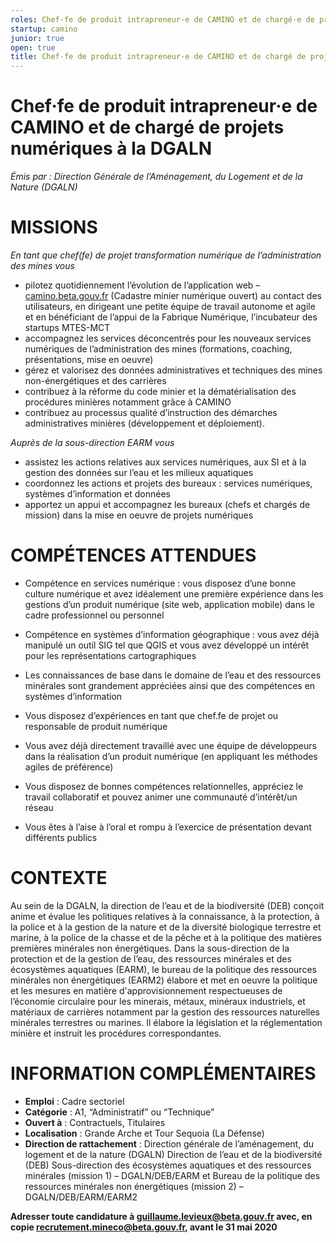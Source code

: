 ```yaml
---
roles: Chef·fe de produit intrapreneur·e de CAMINO et de chargé·e de projets numériques à la DGALN
startup: camino
junior: true 
open: true 
title: Chef·fe de produit intrapreneur·e de CAMINO et de chargé de projets numériques à la DGALN
---
```


# Chef·fe de produit intrapreneur·e de CAMINO et de chargé de projets numériques à la DGALN


_Émis par : Direction Générale de l’Aménagement, du Logement
et de la Nature (DGALN)_


# MISSIONS 

_En tant que  chef(fe) de projet transformation numérique de l’administration des mines vous_

- pilotez quotidiennement l’évolution de l’application web – [camino.beta.gouv.fr](https://camino.beta.gouv.fr/titres) (Cadastre minier numérique ouvert) au contact des utilisateurs, en dirigeant une petite équipe de travail autonome et agile et en bénéficiant de l’appui de la Fabrique Numérique, l’incubateur des startups MTES-MCT
- accompagnez les services déconcentrés pour les nouveaux services numériques de l’administration des mines (formations, coaching, présentations, mise en oeuvre)
- gérez et valorisez des données administratives et techniques des mines non-énergétiques et des carrières
- contribuez à la réforme du code minier et la dématérialisation des procédures minières notamment grâce à CAMINO
- contribuez au processus qualité d’instruction des démarches administratives minières (développement et déploiement).


_Auprès de la sous-direction EARM vous_

- assistez les actions relatives aux services numériques, aux SI et à la gestion des données sur l’eau et les milieux aquatiques
- coordonnez les actions et projets des bureaux : services numériques, systèmes d’information et données 
- apportez un appui et accompagnez les bureaux (chefs et chargés de mission) dans la mise en oeuvre de projets numériques

# COMPÉTENCES ATTENDUES 

- Compétence en services numérique : vous disposez d’une bonne culture numérique et avez idéalement une première expérience dans les gestions d’un produit numérique (site web, application mobile) dans le cadre professionnel ou personnel  
- Compétence en systèmes d’information géographique : vous avez déjà manipulé un outil SIG tel que QGIS et vous avez développé un intérêt pour les représentations cartographiques
- Les connaissances de base dans le domaine de l’eau et des ressources minérales sont grandement appréciées ainsi que des compétences en systèmes d’information


- Vous disposez d’expériences en tant que chef.fe de projet ou responsable de produit numérique
- Vous avez déjà directement travaillé avec une équipe de développeurs dans la réalisation d’un produit numérique (en appliquant les méthodes agiles de préférence)
- Vous disposez de bonnes compétences relationnelles, appréciez le travail collaboratif et pouvez animer une communauté d’intérêt/un réseau
- Vous êtes à l’aise à l’oral et rompu à l’exercice de présentation devant différents publics


# CONTEXTE  

Au sein de la DGALN, la direction de l’eau et de la biodiversité (DEB) conçoit anime et évalue les politiques relatives à la connaissance, à la protection, à la police et à la gestion de la nature et de la diversité biologique terrestre et marine, à la police de la chasse et de la pêche et à la politique des matières premières minérales non énergétiques. Dans la sous-direction de la protection et de la gestion de l’eau, des ressources minérales et des écosystèmes aquatiques (EARM), le bureau de la politique des ressources minérales non énergétiques (EARM2) élabore et met en oeuvre la politique et les mesures en matière d'approvisionnement respectueuses de l’économie circulaire pour les minerais, métaux, minéraux industriels, et matériaux de carrières notamment par la gestion des ressources naturelles minérales terrestres ou marines. Il élabore la législation et la réglementation minière et instruit les procédures correspondantes.


# INFORMATION COMPLÉMENTAIRES  

- **Emploi** : Cadre sectoriel
- **Catégorie** : A1, “Administratif” ou “Technique”
- **Ouvert à** : Contractuels, Titulaires
- **Localisation** : Grande Arche et Tour Sequoia (La Défense)
- **Direction de rattachement** : Direction générale de l’aménagement, du logement et de la nature (DGALN) Direction de l’eau et de la biodiversité (DEB) Sous-direction des écosystèmes aquatiques et des ressources minérales (mission 1) – DGALN/DEB/EARM et Bureau de la politique des ressources minérales non énergétiques (mission 2) – DGALN/DEB/EARM/EARM2

**Adresser toute candidature à guillaume.levieux@beta.gouv.fr avec, en copie recrutement.mineco@beta.gouv.fr, avant le 31 mai 2020**






